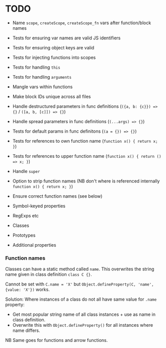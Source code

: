 # TODO

* Name `scope`, `createScope`, `createScope_fn` vars after function/block names
* Tests for ensuring var names are valid JS identifiers
* Tests for ensuring object keys are valid
* Tests for injecting functions into scopes
* Tests for handling `this`
* Tests for handling `arguments`
* Mangle vars within functions
* Make block IDs unique across all files
* Handle destructured parameters in func definitions (`({a, b: {c}}) => {}` / `([a, b, [c]]) => {}`)
* Handle spread parameters in func definitions (`(...args) => {}`)
* Tests for default params in func definitons (`(a = {}) => {}`)
* Tests for references to own function name (`function x() { return x; }`)
* Tests for references to upper function name (`function x() { return () => x; }`)
* Handle `super`
* Option to strip function names (NB don't where is referenced internally `function x() { return x; }`)
* Ensure correct function names (see below)

* Symbol-keyed properties
* RegExps etc
* Classes
* Prototypes
* Additional properties

### Function names

Classes can have a static method called `name`. This overwrites the string name given in class definition `class C {}`.

Cannot be set with `C.name = 'X'` but `Object.defineProperty(C, 'name', {value: 'X'})` works.

Solution: Where instances of a class do not all have same value for `.name` property:

* Get most popular string name of all class instances + use as name in class definition.
* Overwrite this with `Object.defineProperty()` for all instances where name differs.

NB Same goes for functions and arrow functions.

